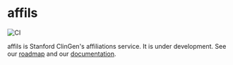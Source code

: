 # affils

![CI](https://github.com/clingen/stanford-affils/actions/workflows/check.yml/badge.svg)

affils is Stanford ClinGen's affiliations service. It is under
development. See our [roadmap](https://github.com/ClinGen/affils/issues/1)
and our [documentation](./doc/README.md).